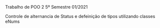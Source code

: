 Trabalho de POO 2 5º Semestre 01/2021

Controle de alternancia de Status e defeinição de tipos utilizando classes eNums
